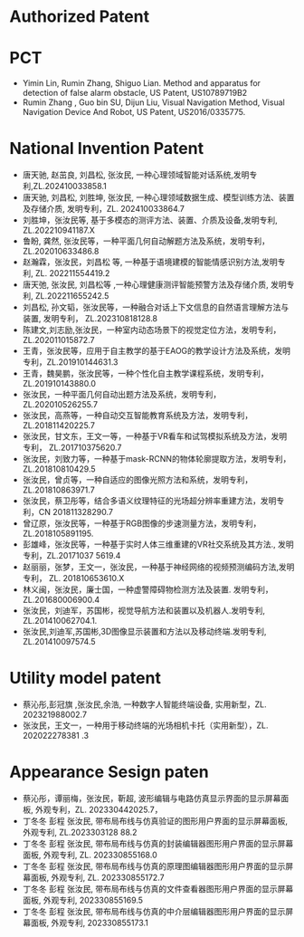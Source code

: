 Authorized Patent
==
  
PCT
======
 * Yimin Lin, Rumin Zhang, Shiguo Lian. Method and apparatus for detection of false alarm obstacle, US Patent, US10789719B2 
 * Rumin Zhang , Guo bin SU, Dijun Liu, Visual Navigation Method, Visual Navigation Device And Robot, US Patent, US2016/0335775.
 
 National Invention Patent
======
* 唐天驰, 赵茁良, 刘昌松, 张汝民, 一种心理领域智能对话系统,发明专利,ZL.202410033858.1
* 唐天驰, 刘昌松, 刘胜坤, 张汝民, 一种心理领域数据生成、模型训练方法、装置及存储介质, 发明专利，ZL. 202410033864.7
* 刘胜坤，张汝民等, 基于多模态的测评方法、装置、介质及设备,发明专利, ZL.202210941187.X
* 鲁盼, 龚然, 张汝民等，一种平面几何自动解题方法及系统，发明专利，ZL.202010633486.8
* 赵瀚霖，张汝民，刘昌松 等, 一种基于语境建模的智能情感识别方法,发明专利, ZL. 202211554419.2 
* 唐天弛, 张汝民, 刘昌松等 ,一种心理健康测评智能预警方法及存储介质, 发明专利,  ZL.202211655242.5
* 刘昌松, 孙文韬，张汝民等，一种融合对话上下文信息的自然语言理解方法与装置, 发明专利， ZL.202310818128.8 
* 陈建文,刘志励,张汝民，一种室内动态场景下的视觉定位方法，发明专利，ZL.202011015872.7
* 王青，张汝民等，应用于自主教学的基于EAOG的教学设计方法及系统，发明专利，ZL.201910144631.3 
* 王青，魏昊鹏，张汝民等，一种个性化自主教学课程系统，发明专利，ZL.201910143880.0
* 张汝民，一种平面几何自动出题方法及系统，发明专利，ZL.202010526255.7
* 张汝民，高燕等，一种自动交互智能教育系统及方法，发明专利，ZL.201811420225.7 
* 张汝民，甘文东，王文一等，一种基于VR看车和试驾模拟系统及方法，发明专利， ZL.201710375620.7
* 张汝民，刘致力等，一种基于mask-RCNN的物体轮廓提取方法，发明专利，ZL.201810810429.5
* 张汝民，曾贞等，一种自适应的图像光照方法和系统，发明专利，ZL.201810863971.7 
* 张汝民，蔡卫彤等，结合多语义纹理特征的光场超分辨率重建方法，发明专利，CN 201811328290.7 
* 曾辽原，张汝民等，一种基于RGB图像的步速测量方法，发明专利，ZL.2018105891195. 
* 彭雄峰，张汝民等，一种基于实时人体三维重建的VR社交系统及其方法., 发明专利，ZL.20171037 5619.4 
* 赵丽丽，张梦，王文一，张汝民，一种基于神经网络的视频预测编码方法,发明专利， ZL. 201810653610.X 
* 林义闽，张汝民，廉士国，一种虚警障碍物检测方法及装置. 发明专利，ZL.201680006900.4
* 张汝民，刘迪军，苏国彬，视觉导航方法和装置以及机器人.发明专利, ZL.201410062704.1.
* 张汝民,刘迪军,苏国彬,3D图像显示装置和方法以及移动终端.发明专利, ZL.201410097574.5 

Utility model patent
======
* 蔡沁彤,彭冠旗 ,张汝民,余浩, 一种数字人智能终端设备, 实用新型，ZL. 202321988002.7 
* 张汝民，王文一，一种用于移动终端的光场相机卡托（实用新型），ZL. 202022278381 .3 

Appearance Sesign paten
=====
* 蔡沁彤，谭丽梅，张汝民，靳超, 波形编辑与电路仿真显示界面的显示屏幕面板, 外观专利，ZL. 202330442025.7，
* 丁冬冬 彭程 张汝民, 带布局布线与仿真验证的图形用户界面的显示屏幕面板, 外观专利, ZL.2023303128 88.2 
* 丁冬冬 彭程 张汝民, 带布局布线与仿真的封装编辑器图形用户界面的显示屏幕面板, 外观专利, ZL. 202330855168.0  
* 丁冬冬 彭程 张汝民, 带布局布线与仿真的原理图编辑器图形用户界面的显示屏幕面板, 外观专利, ZL. 202330855172.7  
* 丁冬冬 彭程 张汝民, 带布局布线与仿真的文件查看器图形用户界面的显示屏幕面板, 外观专利, 202330855169.5 
* 丁冬冬 彭程 张汝民, 带布局布线与仿真的中介层编辑器图形用户界面的显示屏幕面板, 外观专利, 202330855173.1  
